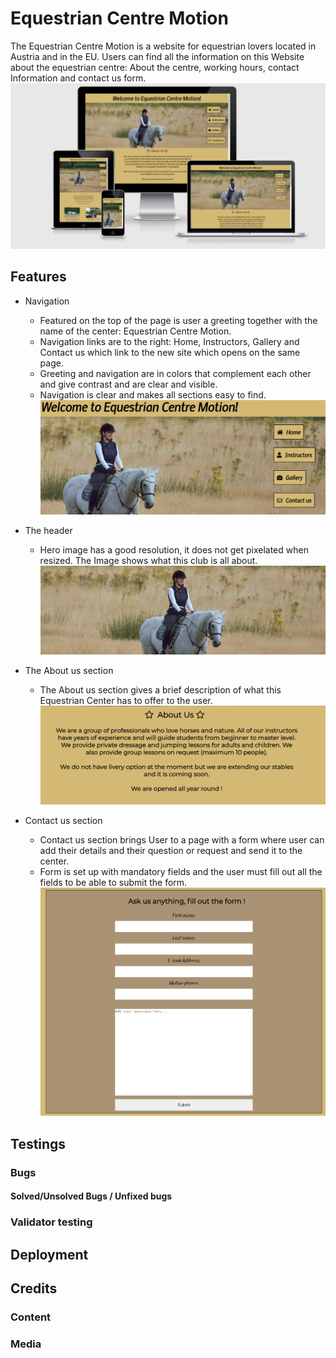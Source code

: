 # Equestrian Centre Motion
The Equestrian Centre Motion is a website for equestrian lovers located in Austria and in the EU. 
Users can find all the information on this Website about the equestrian centre: About the centre, working hours, contact Information and contact us form.
![image](readme/capture-landing-page.PNG)


## Features
- Navigation
    - Featured on the top of the page is user a greeting together with the name of the center: Equestrian Centre Motion.
    - Navigation links are to the right: Home, Instructors, Gallery and Contact us which link to the new site which opens on the same page.
    - Greeting and navigation are in colors that complement each other and give contrast and are clear and visible.
    - Navigation is clear and makes all sections easy to find.
![image](readme/capture-feature-navigation.png)

- The header
     - Hero image has a good resolution, it does not get pixelated when resized. The Image shows what this club is all about.
![image](readme/capture-hero-image.png)

- The About us section
     - The About us section gives a brief description of what this Equestrian Center has to offer to the user.
![image](readme/capture-about-us.png)

- Contact us section
    - Contact us section brings User to a page with a form where user can add their details and their question or request and send it to the center.
    - Form is set up with mandatory fields and the user must fill out all the fields to be able to submit the form.
![image](readme/capture-contact-us-form.png)

## Testings
### Bugs
#### Solved/Unsolved Bugs / Unfixed bugs
### Validator testing

## Deployment

## Credits

### Content
### Media

  